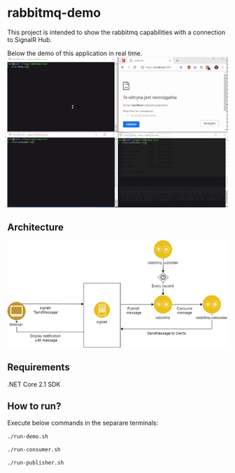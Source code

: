 # rabbitmq-demo
This project is intended to show the rabbitmq capabilities with a connection to SignalR Hub.





Below the demo of this application in real time.
![](rabbitmq-demo.gif)

## Architecture
![](project-architecture.png)


## Requirements

.NET Core 2.1 SDK

## How to run?

Execute below commands in the separare terminals:
```
./run-demo.sh
```
```
./run-consumer.sh
```
```
./run-publisher.sh
```
